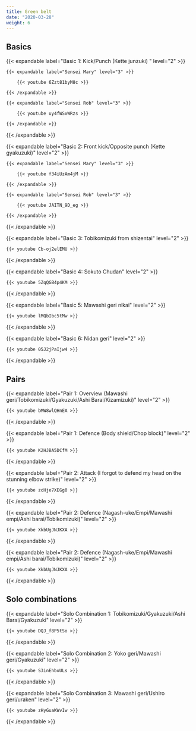 ```yaml
---
title: Green belt
date: "2020-03-28"
weight: 6
---
```


## Basics

{{< expandable label="Basic 1: Kick/Punch (Kette junzuki) " level="2" >}}

    {{< expandable label="Sensei Mary" level="3" >}}
        
        {{< youtube 6Zzt81byM8c >}}
    
    {{< /expandable >}}
    
    {{< expandable label="Sensei Rob" level="3" >}}
    
        {{< youtube uy4fWSxWRzs >}}
        
    {{< /expandable >}}

{{< /expandable >}}


{{< expandable label="Basic 2: Front kick/Opposite punch (Kette gyakuzuki)" level="2" >}}

    {{< expandable label="Sensei Mary" level="3" >}}
  
        {{< youtube f34iUzAm4jM >}}
    
    {{< /expandable >}}

    {{< expandable label="Sensei Rob" level="3" >}}

        {{< youtube JAITN_9D_eg >}}

    {{< /expandable >}}

{{< /expandable >}}


{{< expandable label="Basic 3: Tobikomizuki from shizentai" level="2" >}}

    {{< youtube Cb-oj2elEMU >}}

{{< /expandable >}}


{{< expandable label="Basic 4: Sokuto Chudan" level="2" >}}

    {{< youtube 5ZqQGB4p4KM >}}

{{< /expandable >}}


{{< expandable label="Basic 5: Mawashi geri nikai" level="2" >}}

    {{< youtube lMQbIbc5tMw >}}

{{< /expandable >}}


{{< expandable label="Basic 6: Nidan geri" level="2" >}}

    {{< youtube 05J2jPaIjw4 >}}

{{< /expandable >}}


## Pairs

{{< expandable label="Pair 1: Overview (Mawashi geri/Tobikomizuki/Gyakuzuki/Ashi Barai/Kizamizuki)" level="2" >}}

    {{< youtube bMW8wlQHnEA >}}

{{< /expandable >}}


{{< expandable label="Pair 1: Defence (Body shield/Chop block)" level="2" >}}

    {{< youtube K2HJBA5DCfM >}}

{{< /expandable >}}


{{< expandable label="Pair 2: Attack (I forgot to defend my head on the stunning elbow strike)" level="2" >}}

    {{< youtube zcHje7XEGg0 >}}

{{< /expandable >}}


{{< expandable label="Pair 2: Defence (Nagash-uke/Empi/Mawashi empi/Ashi barai/Tobikomizuki)" level="2" >}}

    {{< youtube XkbUgJNJKXA >}}

{{< /expandable >}}


{{< expandable label="Pair 2: Defence (Nagash-uke/Empi/Mawashi empi/Ashi barai/Tobikomizuki)" level="2" >}}

    {{< youtube XkbUgJNJKXA >}}

{{< /expandable >}}


## Solo combinations

{{< expandable label="Solo Combination 1: Tobikomizuki/Gyakuzuki/Ashi Barai/Gyakuzuki" level="2" >}}

    {{< youtube DQJ_f8P5tSo >}}

{{< /expandable >}}


{{< expandable label="Solo Combination 2: Yoko geri/Mawashi geri/Gyakuzuki" level="2" >}}

    {{< youtube S3inEhbuULs >}}

{{< /expandable >}}


{{< expandable label="Solo Combination 3: Mawashi geri/Ushiro geri/uraken" level="2" >}}

    {{< youtube zHyGuaKWvIw >}}

{{< /expandable >}}

